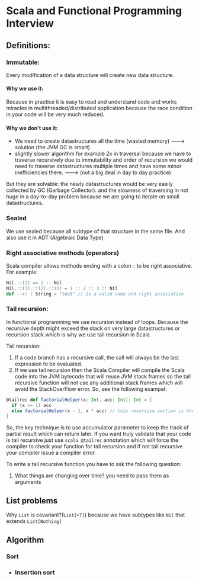 # Scala and Functional Programming Interview

## Definitions:

### Immutable:
Every modification of a data structure will create new data structure. 

#### Why we use it: 
Because in practice it is easy to read and understand code and works miracles in 
multithreaded/distributed application because the race condition in your code will be very much
reduced.

#### Why we don't use it: 
* We need to create datastructures all the time (wasted memory) ---> solution (the JVM GC is smart) 
* slightly slower algorithm for example 2x in traversal because we have to traverse recursively
  due to immutability and order of recursion we would need to traverse datastructures 
  multiple times and have some minor inefficiencies there. ---> (not a big deal in day to day practice)

But they are solvable: the newly datastructures would be very easily collected by GC (Garbage Collector).
and the slowness of traversing in not huge in a day-to-day problem because we are going to iterate
on small datastructures.

### Sealed
We use sealed because all subtype of that structure in the same file. And also use it in ADT
(Algebraic Data Type)

### Right associative  methods (operators)
Scala compiler allows methods ending with a colon `:` to be right associative. 
For example:
```scala
Nil.::(2) == 2 :: Nil
Nil.::(3).::(2).::(1) = 1 :: 2 :: 3 :: Nil
def -->: : String = "test" // is a valid name and right associative
```

### Tail recursion:
In functional programming we use recursion instead of loops. Because the recursive depth might
exceed the stack on very large datastructures or recursion stack which is why we use tail recursion
in Scala. 

Tail recursion:
1. If a code branch has a recursive call, the call will always be the last expression to be evaluated.
2. If we use tail recursion then the Scala Compiler will compile the Scala code into the JVM bytecode
that will reuse JVM stack frames so the tail recursive function will not use any additional stack frames
which will avoid the StackOverFlow error. So, see the following exampel:
```scala
@tailrec def factorialHelper(x: Int, acc: Int): Int = {
  if (x <= 1) acc
  else factorialHelper(x - 1, x * acc) // this recursive section is the last section of all code brances
}
```
So, the key technique is to use accumulator parameter to keep the track of partial result which can
return later. If you want truly validate that your code is tail recursive just use ```scala @tailrec```
annotation which will force the compiler to check your function for tail recursion and
if not tail recursive your compiler issue a compiler error.

To write a tail recursive function you have to ask the following question:
1. What things are changing over time? you need to pass them as arguments 

## List problems
Why `List` is covariant?(`List[+T]`) because we have subtypes like `Nil` that extends `List[Nothing]`

## Algorithm

### Sort
* ### Insertion sort
  
